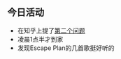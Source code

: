 ## 今日活动

- 在知乎上提了[第二个问题][1]
- 凌晨1点半才到家
- 发现Escape Plan的几首歌挺好听的

[1]: https://www.zhihu.com/question/42107228?from=profile_question_card

